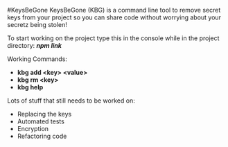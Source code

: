 #KeysBeGone
KeysBeGone (KBG) is a command line tool to remove secret keys from your project so you can share code without worrying about your secretz being stolen!

To start working on the project type this in the console while in the project directory:
***npm link***

Working Commands:
- **kbg add \<key> \<value\>**
- **kbg rm \<key\>**
- **kbg help**

Lots of stuff that still needs to be worked on:
- Replacing the keys
- Automated tests
- Encryption
- Refactoring code
